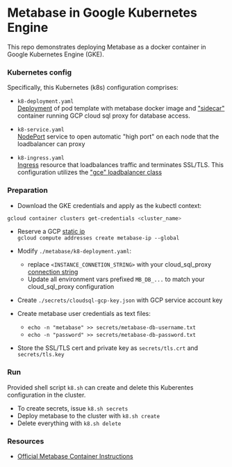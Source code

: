 # Metabase in Google Kubernetes Engine

This repo demonstrates deploying Metabase as a docker container in Google Kubernetes Engine (GKE).

### Kubernetes config

Specifically, this Kubernetes (k8s) configuration comprises:
- `k8-deployment.yaml`<br>[Deployment](https://kubernetes.io/docs/concepts/workloads/controllers/deployment/) of pod template with metabase docker image and ["sidecar"](https://cloud.google.com/sql/docs/mysql/connect-kubernetes-engine) container running GCP cloud sql proxy for database access.

- `k8-service.yaml`<br>[NodePort](https://kubernetes.io/docs/concepts/services-networking/service/#type-nodeport) service to open automatic "high port" on each node that the loadbalancer can proxy

- `k8-ingress.yaml`<br>[Ingress](https://kubernetes.io/docs/concepts/services-networking/ingress/) resource that loadbalances traffic and terminates SSL/TLS. This configuration utilizes the ["gce" loadbalancer class](https://github.com/kubernetes/ingress-gce)

### Preparation

- Download the GKE credentials and apply as the kubectl context:
```sh
gcloud container clusters get-credentials <cluster_name>
```

- Reserve a GCP [static ip](https://cloud.google.com/compute/docs/ip-addresses/reserve-static-external-ip-address)<br>
`gcloud compute addresses create metabase-ip --global`

- Modify `./metabase/k8-deployment.yaml`:
  - replace `<INSTANCE_CONNETION_STRING>` with your cloud_sql_proxy [connection string](https://cloud.google.com/sql/docs/mysql/connect-admin-proxy)
  - Update all environment vars prefixed `MB_DB_...` to match your cloud_sql_proxy configuration


- Create `./secrets/cloudsql-gcp-key.json` with GCP service account key

- Create metabase user credentials as text files:
  - `echo -n "metabase" >> secrets/metabase-db-username.txt`
  - `echo -n "password" >> secrets/metabase-db-password.txt`


- Store the SSL/TLS cert and private key as `secrets/tls.crt` and `secrets/tls.key`

### Run

Provided shell script `k8.sh` can create and delete this Kuberentes configuration in the cluster.

- To create secrets, issue `k8.sh secrets`
- Deploy metabase to the cluster with `k8.sh create`
- Delete everything with `k8.sh delete`

### Resources
- [Official Metabase Container Instructions](https://www.metabase.com/docs/latest/operations-guide/running-metabase-on-docker.html)
